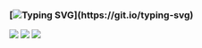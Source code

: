 ### [![Typing SVG](https://readme-typing-svg.herokuapp.com?font=Fira+Code&duration=3000&pause=1000&color=15C828&width=435&lines=Hi%2C+i'm+a+C%2FC%2B%2B+developer...)](https://git.io/typing-svg)
![](https://github-readme-stats.vercel.app/api/top-langs/?username=droysky&layout=compact,&theme=dark)
![](http://github-profile-summary-cards.vercel.app/api/cards/stats?username=droysky&theme=dark)
![](https://leetcard.jacoblin.cool/droysky?width=500&height=200,&theme=dark)


